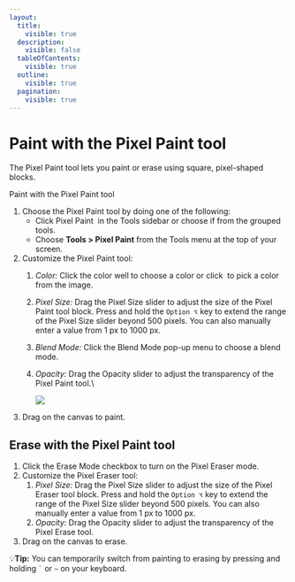 ```yaml
---
layout:
  title:
    visible: true
  description:
    visible: false
  tableOfContents:
    visible: true
  outline:
    visible: true
  pagination:
    visible: true
---
```


# Paint with the Pixel Paint tool

The Pixel Paint tool lets you paint or erase using square, pixel-shaped blocks.

Paint with the Pixel Paint tool

1. Choose the Pixel Paint tool by doing one of the following:&#x20;
   * Click Pixel Paint <img src="https://help.pixelmator.com/pixelmator-pro/3.5/assets/English/1580999204000.png" alt="" data-size="line"> in the Tools sidebar or choose if from the grouped tools.
   * Choose **Tools > Pixel Paint** from the Tools menu at the top of your screen.
2. Customize the Pixel Paint tool:
   1. _Color:_ Click the color well to choose a color or click <img src="https://help.pixelmator.com/pixelmator-pro/3.5/assets/English/1588174408000.png" alt="" data-size="line"> to pick a color from the image.
   2. _Pixel Size:_ Drag the Pixel Size slider to adjust the size of the Pixel Paint tool block. Press and hold the `Option ⌥` key to extend the range of the Pixel Size slider beyond 500 pixels. You can also manually enter a value from 1 px to 1000 px.
   3. _Blend Mode:_ Click the Blend Mode pop-up menu to choose a blend mode.
   4.  _Opacity:_ Drag the Opacity slider to adjust the transparency of the Pixel Paint tool.\


       ![](https://help.pixelmator.com/pixelmator-pro/3.5/assets/English/1625135311000.png)
3. Drag on the canvas to paint.

## Erase with the Pixel Paint tool

1. Click the Erase Mode checkbox to turn on the Pixel Eraser mode.
2. Customize the Pixel Eraser tool:
   1. _Pixel Size:_ Drag the Pixel Size slider to adjust the size of the Pixel Eraser tool block. Press and hold the `Option ⌥` key to extend the range of the Pixel Size slider beyond 500 pixels. You can also manually enter a value from 1 px to 1000 px.
   2. _Opacity:_ Drag the Opacity slider to adjust the transparency of the Pixel Erase tool.
3. Drag on the canvas to erase.

:bulb:**Tip:** You can temporarily switch from painting to erasing by pressing and holding `` ` `` or `~` on your keyboard.

